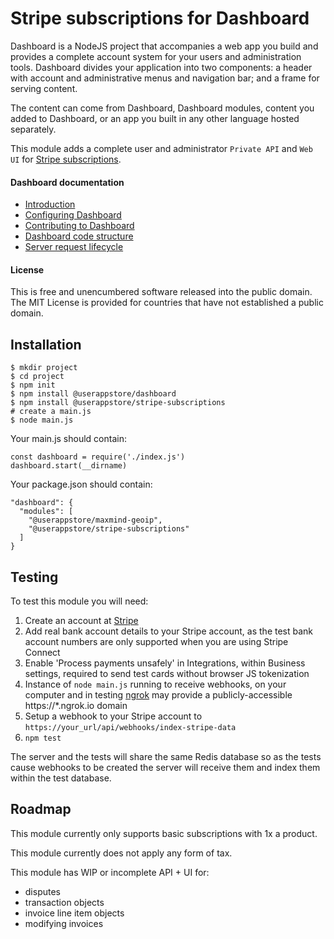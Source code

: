 # Stripe subscriptions for Dashboard
Dashboard is a NodeJS project that accompanies a web app you build and provides a complete account system for your users and administration tools.  Dashboard divides your application into two components: a header with account and administrative menus and navigation bar; and a frame for serving content.

The content can come from Dashboard, Dashboard modules, content you added to Dashboard, or an app you built in any other language hosted separately.

This module adds a complete user and administrator `Private API` and `Web UI` for [Stripe subscriptions](https://stripe.com).

#### Dashboard documentation
- [Introduction](https://github.com/userappstore/dashboard/wiki)
- [Configuring Dashboard](https://github.com/userappstore/dashboard/wiki/Configuring-Dashboard)
- [Contributing to Dashboard](https://github.com/userappstore/dashboard/wiki/Contributing-to-Dashboard)
- [Dashboard code structure](https://github.com/userappstore/dashboard/wiki/Dashboard-code-structure)
- [Server request lifecycle](https://github.com/userappstore/dashboard/wiki/Server-Request-Lifecycle)

#### License

This is free and unencumbered software released into the public domain.  The MIT License is provided for countries that have not established a public domain.

## Installation

    $ mkdir project
    $ cd project
    $ npm init
    $ npm install @userappstore/dashboard
    $ npm install @userappstore/stripe-subscriptions
    # create a main.js
    $ node main.js

Your main.js should contain:

    const dashboard = require('./index.js')
    dashboard.start(__dirname)

Your package.json should contain:

    "dashboard": {
      "modules": [
        "@userappstore/maxmind-geoip",
        "@userappstore/stripe-subscriptions"
      ]
    }

## Testing

To test this module you will need:

1. Create an account at [Stripe](https://stripe.com/)
2. Add real bank account details to your Stripe account, as the test bank account numbers are only supported when you are using Stripe Connect
3. Enable 'Process payments unsafely' in Integrations, within Business settings, required to send test cards without browser JS tokenization
4. Instance of `node main.js` running to receive webhooks, on your computer and in testing [ngrok](https://ngrok.com) may provide a publicly-accessible https://*.ngrok.io domain
5. Setup a webhook to your Stripe account to `https://your_url/api/webhooks/index-stripe-data`
6. `npm test`

The server and the tests will share the same Redis database so as the tests cause webhooks to be created the server will receive them and index them within the test database.
    
## Roadmap

This module currently only supports basic subscriptions with 1x a product.

This module currently does not apply any form of tax.

This module has WIP or incomplete API + UI for:
- disputes
- transaction objects
- invoice line item objects
- modifying invoices
